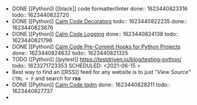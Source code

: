 - DONE [[Python]] [[black]] code formatter/linter
  done:: 1623440823316
  todo:: 1623440822720
- DONE [[Python]] [Calm Code Decorators](https://calmcode.io/decorators/usage.html)
  todo:: 1623440822235
  done:: 1623440823676
- DONE [[Python]] [Calm Code Logging](https://calmcode.io/logging/introduction.html)
  done:: 1623440824138
  todo:: 1623440821796
- DONE [[Python]] [Calm Code Pre-Commit Hooks for Python Projects](https://calmcode.io/pre-commit/the-problem.html)
  done:: 1623440824632
  todo:: 1623440821325
- TODO [[Python]] [[pytest]] https://testdriven.io/blog/testing-python/ 
  todo:: 1623271723353
  SCHEDULED: <2021-06-15 >
- Best way to find an [[RSS]] feed for any website is to just _"View Source"_ `CTRL + F` and search for **rss**
- DONE [[Python]] [Calm Code tqdm](https://calmcode.io/tqdm/making-a-progress-bar.html)
  done:: 1623440828211
  todo:: 1623440827737
-